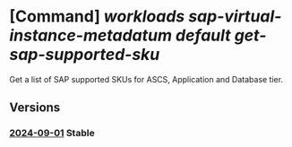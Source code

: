 # [Command] _workloads sap-virtual-instance-metadatum default get-sap-supported-sku_

Get a list of SAP supported SKUs for ASCS, Application and Database tier.

## Versions

### [2024-09-01](/Resources/mgmt-plane/L3N1YnNjcmlwdGlvbnMve30vcHJvdmlkZXJzL21pY3Jvc29mdC53b3JrbG9hZHMvbG9jYXRpb25zL3t9L3NhcHZpcnR1YWxpbnN0YW5jZW1ldGFkYXRhL2RlZmF1bHQvZ2V0c2Fwc3VwcG9ydGVkc2t1/2024-09-01.xml) **Stable**

<!-- mgmt-plane /subscriptions/{}/providers/microsoft.workloads/locations/{}/sapvirtualinstancemetadata/default/getsapsupportedsku 2024-09-01 -->
